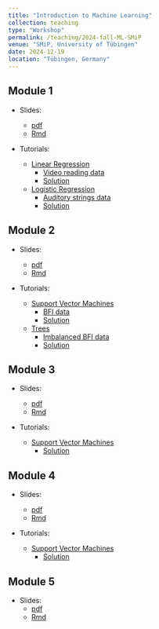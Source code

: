 ```yaml
---
title: "Introduction to Machine Learning"
collection: teaching
type: "Workshop"
permalink: /teaching/2024-fall-ML-SMiP
venue: "SMiP, University of Tübingen"
date: 2024-12-19
location: "Tübingen, Germany"
---
```


<!-- {% include base_path %} -->

<!-- naive password protection -->
<script>
    const password = "SMiP24";

    document.addEventListener("DOMContentLoaded", function() {
        const userPassword = prompt("Enter password to access this page:");
        if (userPassword !== password) {
            document.body.innerHTML = "<h1>Access Denied</h1>";
        }
    });
</script>



## Module 1

- Slides:
  - <a href='/files/2024-fall-ML-SMiP/Slides/module1.pdf'>pdf</a>
  - <a href='/files/2024-fall-ML-SMiP/Slides/module1.Rmd'>Rmd</a>
  
- Tutorials:
  - <a href='/files/2024-fall-ML-SMiP/Tutorials/module1-linear_regression.Rmd'>Linear Regression</a>
    - <a href='/files/2024-fall-ML-SMiP/Tutorials/module1-video_reading.csv'>Video reading data</a>
    - <a href='/files/2024-fall-ML-SMiP/Tutorials/module1-linear_regression-SOLUTION.Rmd'>Solution</a>
  - <a href='/files/2024-fall-ML-SMiP/Tutorials/module1-logistic_regression.Rmd'>Logistic Regression</a>
    - <a href='/files/2024-fall-ML-SMiP/Tutorials/module1-auditory_strings.csv'>Auditory strings data</a>
    - <a href='/files/2024-fall-ML-SMiP/Tutorials/module1-linear_regression-SOLUTION.Rmd'>Solution</a>


## Module 2

- Slides:
  - <a href='/files/2024-fall-ML-SMiP/Slides/module2.pdf'>pdf</a>
  - <a href='/files/2024-fall-ML-SMiP/Slides/module2.Rmd'>Rmd</a>

- Tutorials:
  - <a href='/files/2024-fall-ML-SMiP/Tutorials/module2-SVM.Rmd'>Support Vector Machines</a>
    - <a href='/files/2024-fall-ML-SMiP/Tutorials/module2-bfi.csv'>BFI data</a>
    - <a href='/files/2024-fall-ML-SMiP/Tutorials/module2-SVM-SOLUTION.Rmd'>Solution</a>
  - <a href='/files/2024-fall-ML-SMiP/Tutorials/module2-trees.Rmd'>Trees</a>
    - <a href='/files/2024-fall-ML-SMiP/Tutorials/module2-bfi-imbalanced.csv'>Imbalanced BFI data</a>
    - <a href='/files/2024-fall-ML-SMiP/Tutorials/module2-trees-SOLUTION.Rmd'>Solution</a>


## Module 3

- Slides:
  - <a href='/files/2024-fall-ML-SMiP/Slides/module3.pdf'>pdf</a>
  - <a href='/files/2024-fall-ML-SMiP/Slides/module3.Rmd'>Rmd</a>

- Tutorials:
  - <a href='/files/2024-fall-ML-SMiP/Tutorials/module3-clustering.Rmd'>Support Vector Machines</a>
    - <a href='/files/2024-fall-ML-SMiP/Tutorials/module3-clustering-SOLUTION.Rmd'>Solution</a>


## Module 4

- Slides:
  - <a href='/files/2024-fall-ML-SMiP/Slides/module4.pdf'>pdf</a>
  - <a href='/files/2024-fall-ML-SMiP/Slides/module4.Rmd'>Rmd</a>

- Tutorials:
  - <a href='/files/2024-fall-ML-SMiP/Tutorials/module4-deep_learning.Rmd'>Support Vector Machines</a>
    - <a href='/files/2024-fall-ML-SMiP/Tutorials/module4-deep_learnings-SOLUTION.Rmd'>Solution</a>


## Module 5

- Slides:
  - <a href='/files/2024-fall-ML-SMiP/Slides/module5.pdf'>pdf</a>
  - <a href='/files/2024-fall-ML-SMiP/Slides/module5.Rmd'>Rmd</a>

